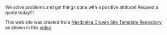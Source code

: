 We solve problems and get things done with a positive attitude!
Request a quote today!!!

This web site was created from [Nasdanika Drawio Site Template Repository](https://github.com/Nasdanika-Templates/drawio-site) as shown in this [video](https://www.youtube.com/watch?v=OtifPFetg9o)
